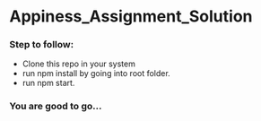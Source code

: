# Appiness_Assignment_Solution

### Step to follow:

- Clone this repo in your system
- run npm install by going into root folder.
- run npm start.

### You are good to go...
